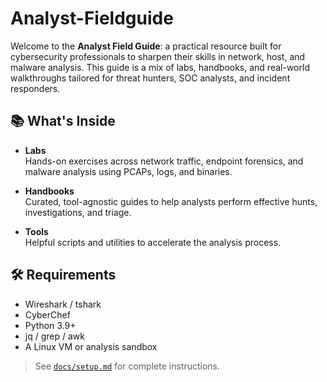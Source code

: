 # Analyst-Fieldguide
Welcome to the **Analyst Field Guide**: a practical resource built for cybersecurity professionals to sharpen their skills in network, host, and malware analysis. This guide is a mix of labs, handbooks, and real-world walkthroughs tailored for threat hunters, SOC analysts, and incident responders.

## 📚 What's Inside

- **Labs**  
  Hands-on exercises across network traffic, endpoint forensics, and malware analysis using PCAPs, logs, and binaries.

- **Handbooks**  
  Curated, tool-agnostic guides to help analysts perform effective hunts, investigations, and triage.

- **Tools**  
  Helpful scripts and utilities to accelerate the analysis process.

## 🛠 Requirements

- Wireshark / tshark
- CyberChef
- Python 3.9+
- jq / grep / awk
- A Linux VM or analysis sandbox

> See [`docs/setup.md`](docs/setup.md) for complete instructions.
